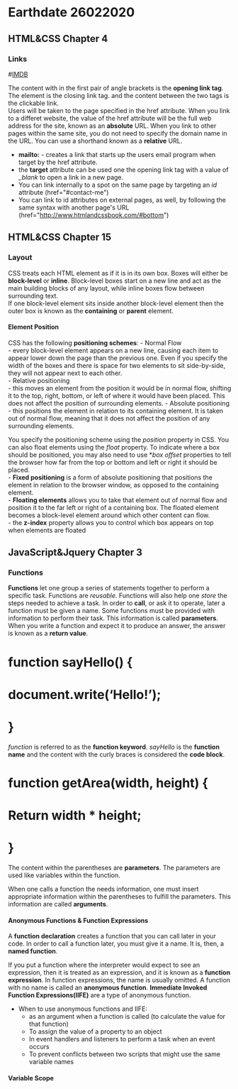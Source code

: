 # Earthdate 26022020

## HTML&CSS Chapter 4

### Links

#<a href="http://www.imdb.com">IMDB</a>

The content with in the first pair of angle brackets is the **opening link tag**. The *</a>* element is the closing link tag. and the content between the two tags is the clickable link.  
Users will be taken to the page specified in the href attribute. When you link to a differet website, the value of the href attribute will be the full web address for the site, known as an **absolute** URL. When you link to other pages within the same site, you do not need to specify the domain name in the URL. You can use a shorthand known as a **relative** URL.

* **mailto:** - creates a link that starts up the users email program when target by the href attribute.  
* the **target** attribute can be used one the opening link tag with a value of *_blank* to open a link in a new page.  
* You can link internally to a spot on the same page by targeting an *id* attribute (href="#contact-me")  
* You can link to id attributes on external pages, as well, by following the same syntax with another page's URL (href="http://www.htmlandcssbook.com/#bottom")  


## HTML&CSS Chapter 15

### Layout

CSS treats each HTML element as if it is in its own box. Boxes will either be **block-level** or **inline**. Block-level boxes start on a new line and act as the main building blocks of any layout, while inline boxes flow between surrounding text.  
If one block-level element sits inside another block-level element then the outer box is known as the **containing** or **parent** element.

#### Element Position

CSS has the following **positioning schemes**:
    - Normal Flow  
        - every block-level element appears on a new line, causing each item to appear lower down the page than the previous one. Even if you specify the width of the boxes and there is space for two elements to sit side-by-side, they will not appear next to each other.  
    - Relative positioning  
        - this moves an element from the position it would be in normal flow, shifting it to the top, right, bottom, or left of where it would have been placed. This does not affect the position of surrounding elements.
    - Absolute positioning  
        - this positions the element in relation to its containing element. It is taken out of normal flow, meaning that it does not affect the position of any surrounding elements.  

You specify the positioning scheme using the *position* property in CSS. You can also float elements using the *float* property. To indicate where a box should be positioned, you may also need to use **box offset* properties to tell the browser how far from the top or bottom and left or right it should be placed.  
    - **Fixed positioning** is a form of absolute positioning that positions the element in relation to the browser window, as opposed to the containing element.  
    - **Floating elements** allows you to take that element out of normal flow and position it to the far left or right of a containing box. The floated element becomes a block-level element around which other content can flow.  
    - the **z-index** property allows you to control which box appears on top when elements are floated


## JavaScript&Jquery Chapter 3

### Functions  

**Functions** let one group a series of statements together to perform a specific task. Functions are *reusable*. Functions will also help one *store* the steps needed to achieve a task. In order to **call**, or ask it to operate, later a function must be given a name. Some functions must be provided with information to perform their task. This information is called **parameters**. When you write a function and expect it to produce an answer, the answer is known as a **return value**.  

# function sayHello() {
# document.write(‘Hello!’);
# }

*function* is referred to as the **function keyword**. *sayHello* is the **function name** and the content with the curly braces is considered the **code block**.  

# function getArea(width, height) {
# Return width * height;
# }

The content within the parentheses are **parameters**. The parameters are used like variables within the function.  

When one calls a function the needs information, one must insert appropriate information within the parentheses to fulfill the parameters. This information are called **arguments**.  

#### Anonymous Functions & Function Expressions

A **function declaration** creates a function that you can call later in your code. In order to call a function later, you must give it a name. It is, then, a **named function**.  

If you put a function where the interpreter would expect to see an expression, then it is treated as an expression, and it is known as a **function expression**. In function expressions, the name is usually omitted. A function with no name is called an **anonymous function**. **Immediate Invoked Function Expressions(IIFE)** are a type of anonymous function.  
* When to use anonymous functions and IIFE:  
    - as an argument when a function is called (to calculate the value for that function)  
    - To assign the value of a property to an object
    - In event handlers and listeners to perform a task when an event occurs
    - To prevent conflicts between two scripts that might use the same variable names  

#### Variable Scope

